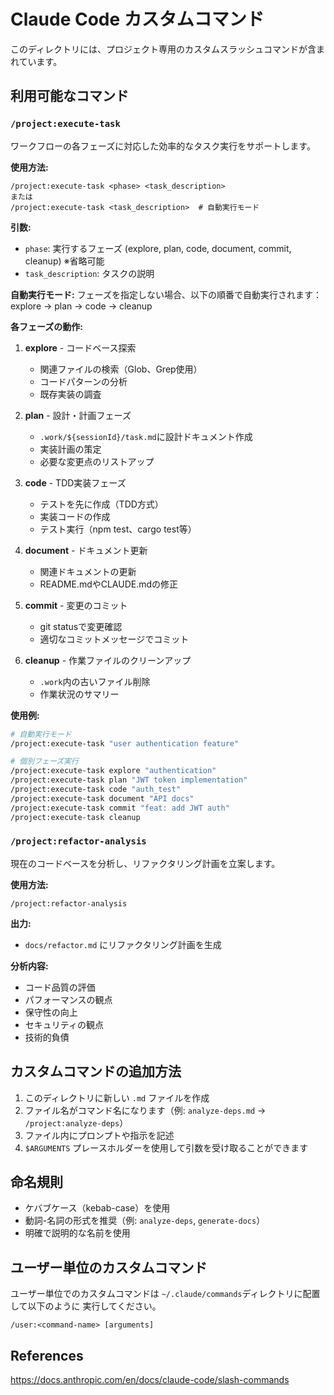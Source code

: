 # Claude Code カスタムコマンド

このディレクトリには、プロジェクト専用のカスタムスラッシュコマンドが含まれています。

## 利用可能なコマンド

### `/project:execute-task`
ワークフローの各フェーズに対応した効率的なタスク実行をサポートします。

**使用方法:**
```
/project:execute-task <phase> <task_description>
または
/project:execute-task <task_description>  # 自動実行モード
```

**引数:**
- `phase`: 実行するフェーズ (explore, plan, code, document, commit, cleanup) ※省略可能
- `task_description`: タスクの説明

**自動実行モード:**
フェーズを指定しない場合、以下の順番で自動実行されます：
explore → plan → code → cleanup

**各フェーズの動作:**

1. **explore** - コードベース探索
   - 関連ファイルの検索（Glob、Grep使用）
   - コードパターンの分析
   - 既存実装の調査

2. **plan** - 設計・計画フェーズ
   - `.work/${sessionId}/task.md`に設計ドキュメント作成
   - 実装計画の策定
   - 必要な変更点のリストアップ

3. **code** - TDD実装フェーズ
   - テストを先に作成（TDD方式）
   - 実装コードの作成
   - テスト実行（npm test、cargo test等）

4. **document** - ドキュメント更新
   - 関連ドキュメントの更新
   - README.mdやCLAUDE.mdの修正

5. **commit** - 変更のコミット
   - git statusで変更確認
   - 適切なコミットメッセージでコミット

6. **cleanup** - 作業ファイルのクリーンアップ
   - `.work`内の古いファイル削除
   - 作業状況のサマリー

**使用例:**
```bash
# 自動実行モード
/project:execute-task "user authentication feature"

# 個別フェーズ実行
/project:execute-task explore "authentication"
/project:execute-task plan "JWT token implementation"
/project:execute-task code "auth_test"
/project:execute-task document "API docs"
/project:execute-task commit "feat: add JWT auth"
/project:execute-task cleanup
```

### `/project:refactor-analysis`
現在のコードベースを分析し、リファクタリング計画を立案します。

**使用方法:**
```
/project:refactor-analysis
```

**出力:**
- `docs/refactor.md` にリファクタリング計画を生成

**分析内容:**
- コード品質の評価
- パフォーマンスの観点
- 保守性の向上
- セキュリティの観点
- 技術的負債

## カスタムコマンドの追加方法

1. このディレクトリに新しい `.md` ファイルを作成
2. ファイル名がコマンド名になります（例: `analyze-deps.md` → `/project:analyze-deps`）
3. ファイル内にプロンプトや指示を記述
4. `$ARGUMENTS` プレースホルダーを使用して引数を受け取ることができます

## 命名規則

- ケバブケース（kebab-case）を使用
- 動詞-名詞の形式を推奨（例: `analyze-deps`, `generate-docs`）
- 明確で説明的な名前を使用


## ユーザー単位のカスタムコマンド

ユーザー単位でのカスタムコマンドは
`~/.claude/commands`ディレクトリに配置して以下のように
実行してください。

```
/user:<command-name> [arguments]

```

## References
https://docs.anthropic.com/en/docs/claude-code/slash-commands